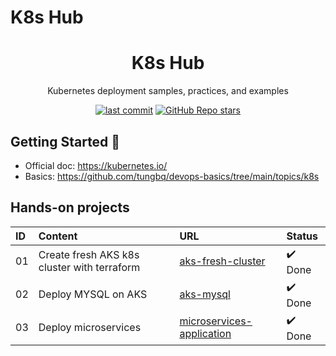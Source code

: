 # K8s Hub

<h1 align="center">K8s Hub</h1>

<p align="center">Kubernetes deployment samples, practices, and examples</p>

<p align="center">
  <a href="https://img.shields.io/github/last-commit/tungbq/k8s-hub/main"><img alt="last commit" src="https://img.shields.io/github/last-commit/tungbq/k8s-hub/main" /></a>
  <a href="https://github.com/tungbq/k8s-hub/stargazers"><img alt="GitHub Repo stars" src="https://img.shields.io/github/stars/tungbq/k8s-hub"/></a>
</p>

## Getting Started 🚀

- Official doc: https://kubernetes.io/
- Basics: https://github.com/tungbq/devops-basics/tree/main/topics/k8s

## Hands-on projects

| ID  | Content                                     | URL                                                                | Status  |
| :-- | :------------------------------------------ | :----------------------------------------------------------------- | :------ |
| 01  | Create fresh AKS k8s cluster with terraform | [aks-fresh-cluster](./hands-on/aks-fresh-cluster/)                 | ✔️ Done |
| 02  | Deploy MYSQL on AKS                         | [aks-mysql](./hands-on/aks-mysql/)                                 | ✔️ Done |
| 03  | Deploy microservices                        | [microservices-application](./hands-on/microservices-application/) | ✔️ Done |
